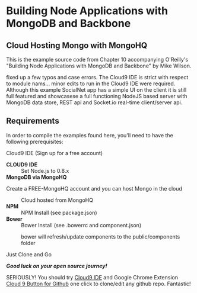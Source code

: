 <h1>Building Node Applications with MongoDB and Backbone</h1>
<h2>Cloud Hosting Mongo with MongoHQ</h2>
<p>This is the example source code from Chapter 10 accompanying O'Reilly's
    "Building Node Applications with MongoDB and Backbone" by Mike Wilson.</p>
<p>fixed up a few typos and case errors. The Cloud9 IDE is strict with respect to
module nams... minor edits to run in the Cloud9 IDE were required.  Although this 
example SocialNet app has a simple UI on the client it is still full featured and 
showcasese a full functioning NodeJS based server with MongoDB data store, REST api
and Socket.io real-time client/server api.
</p>
<h2>Requirements</h2>
<p>In order to compile the examples found here, you'll need to have the following
    prerequisites:</p>
<p>Cloud9 IDE (Sign up for a free account)</p>
<dl>
    <dt>
        <strong>CLOUD9 IDE</strong>
    </dt>
    <dd>Set Node.js to 0.8.x</dd>
    <dt>
        <strong>MongoDB via MongoHQ</strong>
        <p>Create a FREE-MongoHQ account and you can host Mongo in the cloud</p>
    </dt>
    <dd>Cloud hosted from MongoHQ</dd>
    <dt>
        <strong>NPM</strong>
    </dt>
    <dd>NPM Install (see package.json)</dd>
    <dt>
        <strong>Bower</strong>
    </dt>
    <dd>Bower Install (see .bowerrc and component.json)
        <p>bower will refresh/update components to the public/components folder</p>
    </dd>
</dl>
<p>Just Clone and Go</p>


***Good luck on your open source journey!***

SERIOUSLY!  You should try [Cloud9 IDE](https://c9.io) and Google Chrome Extension [Cloud 9 Button for Github](https://chrome.google.com/webstore/detail/gkddhhofgajgmgfebhaiihlahjmjkmph) one click to clone/edit any github repo.  Fantastic!



